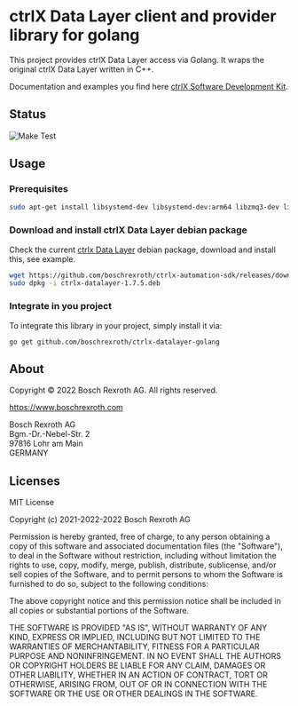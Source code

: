 # ctrlX Data Layer client and provider library for golang

This project provides ctrlX Data Layer access via Golang.
It wraps the original ctrlX Data Layer written in C++.

Documentation and examples you find here [ctrlX Software Development Kit](https://boschrexroth.github.io/ctrlx-automation-sdk/).

## Status

![Make Test](https://github.com/boschrexroth/ctrlx-datalayer-golang/actions/workflows/main.yml/badge.svg)

## Usage

### Prerequisites

```bash
sudo apt-get install libsystemd-dev libsystemd-dev:arm64 libzmq3-dev libzmq3-dev:arm64
```

### Download and install ctrlX Data Layer debian package

Check the current [ctrlx Data Layer](https://github.com/boschrexroth/ctrlx-automation-sdk/releases) debian package, download and install this, see example.

```bash
wget https://github.com/boschrexroth/ctrlx-automation-sdk/releases/download/1.12.1/ctrlx-datalayer-1.7.5.deb
sudo dpkg -i ctrlx-datalayer-1.7.5.deb
```

### Integrate in you project

To integrate this library in your project, simply install it via:

`go get github.com/boschrexroth/ctrlx-datalayer-golang`

## About

Copyright © 2022 Bosch Rexroth AG. All rights reserved.

<https://www.boschrexroth.com>

Bosch Rexroth AG  
Bgm.-Dr.-Nebel-Str. 2  
97816 Lohr am Main  
GERMANY

## Licenses

MIT License

Copyright (c) 2021-2022-2022 Bosch Rexroth AG

Permission is hereby granted, free of charge, to any person obtaining a copy
of this software and associated documentation files (the "Software"), to deal
in the Software without restriction, including without limitation the rights
to use, copy, modify, merge, publish, distribute, sublicense, and/or sell
copies of the Software, and to permit persons to whom the Software is
furnished to do so, subject to the following conditions:

The above copyright notice and this permission notice shall be included in all
copies or substantial portions of the Software.

THE SOFTWARE IS PROVIDED "AS IS", WITHOUT WARRANTY OF ANY KIND, EXPRESS OR
IMPLIED, INCLUDING BUT NOT LIMITED TO THE WARRANTIES OF MERCHANTABILITY,
FITNESS FOR A PARTICULAR PURPOSE AND NONINFRINGEMENT. IN NO EVENT SHALL THE
AUTHORS OR COPYRIGHT HOLDERS BE LIABLE FOR ANY CLAIM, DAMAGES OR OTHER
LIABILITY, WHETHER IN AN ACTION OF CONTRACT, TORT OR OTHERWISE, ARISING FROM,
OUT OF OR IN CONNECTION WITH THE SOFTWARE OR THE USE OR OTHER DEALINGS IN THE
SOFTWARE.
